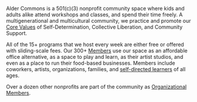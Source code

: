 
Alder Commons is a 501(c)(3) nonprofit community space where kids and adults alike attend workshops and classes, and spend their time freely. A multigenerational and multicultural community, we practice and promote our [Core Values](https://aldercommons.org/philosophy/core-values/) of Self-Determination, Collective Liberation, and Community Support.

All of the 15+ programs that we host every week are either free or offered with sliding-scale fees. Our 300+ [Members](https://aldercommons.org/membership/) use our space as an affordable office alternative, as a space to play and learn, as their artist studios, and even as a place to run their food-based businesses. Members include coworkers, artists, organizations, families, and [self-directed learners](https://aldercommons.org/unschooling/) of all ages. 

Over a dozen other nonprofits are part of the community as [Organizational Members](https://aldercommons.org/organizational-membership/).
